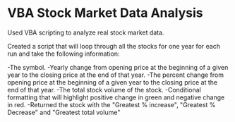 # VBA Stock Market Data Analysis
Used VBA scripting to analyze real stock market data.

Created a script that will loop through all the stocks for one year for each run and take the following information:

-The symbol.
-Yearly change from opening price at the beginning of a given year to the closing price at the end of that year.
-The percent change from opening price at the beginning of a given year to the closing price at the end of that year.
-The total stock volume of the stock.
-Conditional formatting that will highlight positive change in green and negative change in red.
-Returned the stock with the "Greatest % increase", "Greatest % Decrease" and "Greatest total volume"
